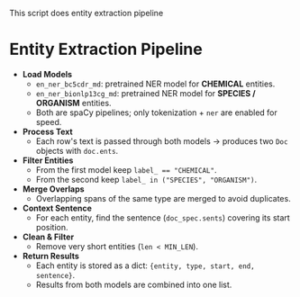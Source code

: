 This script does entity extraction pipeline

# Entity Extraction Pipeline

-   **Load Models**
    -   `en_ner_bc5cdr_md`: pretrained NER model for **CHEMICAL**
        entities.
    -   `en_ner_bionlp13cg_md`: pretrained NER model for **SPECIES /
        ORGANISM** entities.
    -   Both are spaCy pipelines; only tokenization + `ner` are enabled
        for speed.
-   **Process Text**
    -   Each row's text is passed through both models → produces two
        `Doc` objects with `doc.ents`.
-   **Filter Entities**
    -   From the first model keep `label_ == "CHEMICAL"`.
    -   From the second keep `label_ in ("SPECIES", "ORGANISM")`.
-   **Merge Overlaps**
    -   Overlapping spans of the same type are merged to avoid
        duplicates.
-   **Context Sentence**
    -   For each entity, find the sentence (`doc_spec.sents`) covering
        its start position.
-   **Clean & Filter**
    -   Remove very short entities (`len < MIN_LEN`).
-   **Return Results**
    -   Each entity is stored as a dict:
        `{entity, type, start, end, sentence}`.
    -   Results from both models are combined into one list.
